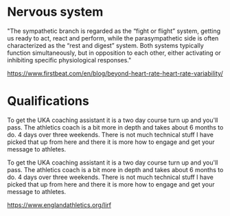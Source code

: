 # Nervous system
"The sympathetic branch is regarded as the “fight or flight” system, getting us
ready to act, react and perform, while the parasympathetic side is often
characterized as the “rest and digest” system. Both systems typically function
simultaneously, but in opposition to each other, either activating or
inhibiting specific physiological responses."

https://www.firstbeat.com/en/blog/beyond-heart-rate-heart-rate-variability/

# Qualifications
To get the UKA coaching assistant it is a two day course turn up and you'll
pass. The athletics coach is a bit more in depth and takes about 6 months to
do. 4 days over three weekends. There is not much technical stuff I have picked
  that up from here and there it is more how to engage and get your message to
  athletes.

To get the UKA coaching assistant it is a two day course turn up and you'll
pass. The athletics coach is a bit more in depth and takes about 6 months to
do. 4 days over three weekends. There is not much technical stuff I have picked
  that up from here and there it is more how to engage and get your message to
  athletes.

https://www.englandathletics.org/lirf
